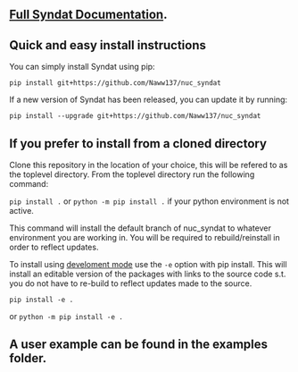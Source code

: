 ## [Full Syndat Documentation](https://naww137.github.io/nuc_syndat/build/html/index.html).

## Quick and easy install instructions

You can simply install Syndat using pip:
```
pip install git+https://github.com/Naww137/nuc_syndat
```
If a new version of Syndat has been released, you can update it by running:
```
pip install --upgrade git+https://github.com/Naww137/nuc_syndat
```

## If you prefer to install from a cloned directory

Clone this repository in the location of your choice, this will be refered to as the toplevel directory. From the toplevel directory run the following command:

`pip install .`
or
`python -m pip install .`
if your python environment is not active.

This command will install the default branch of nuc_syndat to whatever environment you are working in. You will be required to rebuild/reinstall in order to reflect updates. 

To install using [develoment mode](https://setuptools.pypa.io/en/latest/userguide/development_mode.html) use the `-e` option with pip install. This will install an editable version of the packages with links to the source code s.t. you do not have to re-build to reflect updates made to the source.
```
pip install -e .
```
or 
`python -m pip install -e .`

## A user example can be found in the examples folder.

